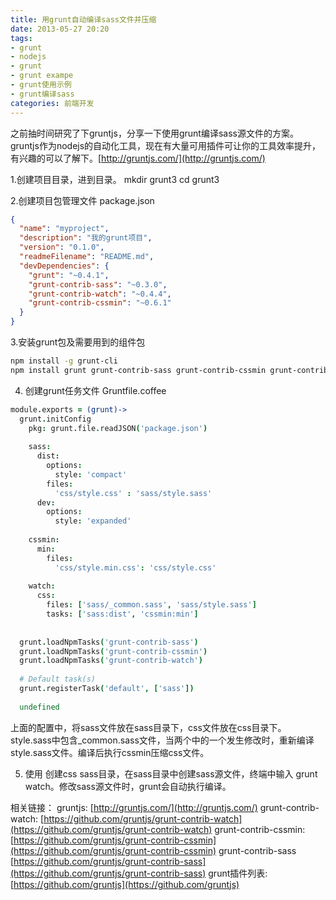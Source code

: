 ```yaml
---
title: 用grunt自动编译sass文件并压缩
date: 2013-05-27 20:20
tags:
- grunt
- nodejs
- grunt
- grunt exampe
- grunt使用示例
- grunt编译sass
categories: 前端开发
---
```


之前抽时间研究了下gruntjs，分享一下使用grunt编译sass源文件的方案。gruntjs作为nodejs的自动化工具，现在有大量可用插件可让你的工具效率提升，有兴趣的可以了解下。[http://gruntjs.com/](http://gruntjs.com/)

1.创建项目目录，进到目录。
mkdir grunt3
cd grunt3

2.创建项目包管理文件 package.json

```json
{
  "name": "myproject",
  "description": "我的grunt项目",
  "version": "0.1.0",
  "readmeFilename": "README.md",
  "devDependencies": {
    "grunt": "~0.4.1",
    "grunt-contrib-sass": "~0.3.0",
    "grunt-contrib-watch": "~0.4.4",
    "grunt-contrib-cssmin": "~0.6.1"
  }
}
```

3.安装grunt包及需要用到的组件包

```bash
npm install -g grunt-cli
npm install grunt grunt-contrib-sass grunt-contrib-cssmin grunt-contrib-watch --save-dev
```

4. 创建grunt任务文件 Gruntfile.coffee

```coffee
module.exports = (grunt)->
  grunt.initConfig
    pkg: grunt.file.readJSON('package.json')
 
    sass:
      dist:
        options:
          style: 'compact'
        files:
          'css/style.css' : 'sass/style.sass'
      dev:
        options:
          style: 'expanded'
 
    cssmin:
      min:
        files:
          'css/style.min.css': 'css/style.css'
 
    watch:
      css:
        files: ['sass/_common.sass', 'sass/style.sass']
        tasks: ['sass:dist', 'cssmin:min']
 
 
  grunt.loadNpmTasks('grunt-contrib-sass')
  grunt.loadNpmTasks('grunt-contrib-cssmin')
  grunt.loadNpmTasks('grunt-contrib-watch')
 
  # Default task(s)
  grunt.registerTask('default', ['sass'])
 
  undefined
```

上面的配置中，将sass文件放在sass目录下，css文件放在css目录下。style.sass中包含_common.sass文件，当两个中的一个发生修改时，重新编译style.sass文件。编译后执行cssmin压缩css文件。

5. 使用
创建css sass目录，在sass目录中创建sass源文件，终端中输入 grunt watch。修改sass源文件时，grunt会自动执行编译。

相关链接：
gruntjs: [http://gruntjs.com/](http://gruntjs.com/)
grunt-contrib-watch: [https://github.com/gruntjs/grunt-contrib-watch](https://github.com/gruntjs/grunt-contrib-watch)
grunt-contrib-cssmin: [https://github.com/gruntjs/grunt-contrib-cssmin](https://github.com/gruntjs/grunt-contrib-cssmin)
grunt-contrib-sass [https://github.com/gruntjs/grunt-contrib-sass](https://github.com/gruntjs/grunt-contrib-sass)
grunt插件列表: [https://github.com/gruntjs](https://github.com/gruntjs)
